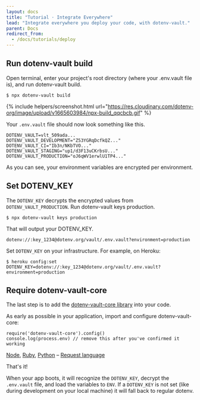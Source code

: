 ```yaml
---
layout: docs
title: "Tutorial ⋅ Integrate Everywhere"
lead: "Integrate everywhere you deploy your code, with dotenv-vault."
parent: Docs
redirect_from:
  - /docs/tutorials/deploy
---
```


## Run dotenv-vault build

Open terminal, enter your project's root directory (where your .env.vault file is), and run dotenv-vault build.

```
$ npx dotenv-vault build
```

{% include helpers/screenshot.html url="https://res.cloudinary.com/dotenv-org/image/upload/v1665603984/npx-build_qqcbcb.gif" %}

Your `.env.vault` file should now look something like this.

```
DOTENV_VAULT=vlt_509ada...
DOTENV_VAULT_DEVELOPMENT="Z53YGRqDcfkQZ..."
DOTENV_VAULT_CI="Ib3n/NKbTVO..."
DOTENV_VAULT_STAGING="up1/d3F13uCKrbsU..."
DOTENV_VAULT_PRODUCTION="oJ6qWV1erwlU1TP4..."
```

As you can see, your environment variables are encrypted per environment.

## Set DOTENV_KEY

The `DOTENV_KEY` decrypts the encrypted values from `DOTENV_VAULT_PRODUCTION`. Run dotenv-vault keys production.

```
$ npx dotenv-vault keys production
```

That will output your DOTENV_KEY.

```
dotenv://:key_1234@dotenv.org/vault/.env.vault?environment=production
```

Set `DOTENV_KEY` on your infrastructure. For example, on Heroku:

```
$ heroku config:set DOTENV_KEY=dotenv://:key_1234@dotenv.org/vault/.env.vault?environment=production
```

## Require dotenv-vault-core

The last step is to add the [dotenv-vault-core library](https://github.com/dotenv-org/dotenv-vault-core) into your code.

As early as possible in your application, import and configure dotenv-vault-core:

```
require('dotenv-vault-core').config()
console.log(process.env) // remove this after you've confirmed it working
```
[Node](https://github.com/dotenv-org/dotenv-vault-core), [Ruby](https://github.com/dotenv-org/dotenv-vault-ruby), [Python](https://github.com/dotenv-org/python-dotenv-vault) – [Request language](https://github.com/dotenv-org/dotenv-vault/discussions/95)

That's it!

When your app boots, it will recognize the `DOTENV_KEY`, decrypt the `.env.vault` file, and load the variables to `ENV`. If a `DOTENV_KEY` is not set (like during development on your local machine) it will fall back to regular dotenv.
